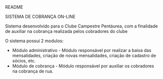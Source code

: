 README

SISTEMA DE COBRANÇA ON-LINE

Sistema desenvolvido para o Clube Campestre Pentáurea, com a finalidade de auxiliar na cobrança
realizada pelos cobradores do clube

O sistema possui 2 modulos:

* Módulo administrativo - Módulo responsável por realizar a baixa das mensalidades, criação de novas
mensalidades, criação de cadastro de sócios, etc.
* Módulo de cobrança	- Módulo responsável por auxiliar os cobradores na cobrança de rua.